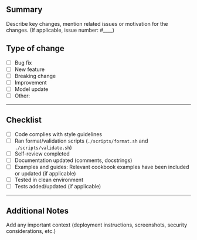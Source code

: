 ## Summary

Describe key changes, mention related issues or motivation for the changes. (If applicable, issue number: #____)

## Type of change

- [ ] Bug fix
- [ ] New feature
- [ ] Breaking change
- [ ] Improvement
- [ ] Model update
- [ ] Other:

---

## Checklist

- [ ] Code complies with style guidelines
- [ ] Ran format/validation scripts (`./scripts/format.sh` and `./scripts/validate.sh`)
- [ ] Self-review completed
- [ ] Documentation updated (comments, docstrings)
- [ ] Examples and guides: Relevant cookbook examples have been included or updated (if applicable)
- [ ] Tested in clean environment
- [ ] Tests added/updated (if applicable)

---

## Additional Notes

Add any important context (deployment instructions, screenshots, security considerations, etc.)
